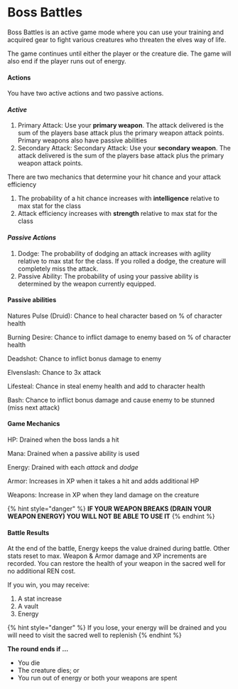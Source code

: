# Boss Battles

Boss Battles is an active game mode where you can use your training and acquired gear to fight various creatures who threaten the elves way of life.

The game continues until either the player or the creature die. The game will also end if the player runs out of energy.

#### **Actions**

You have two active actions and two passive actions.

#### _**Active**_

1. Primary Attack: Use your **primary weapon**. The attack delivered is the sum of the players base attack plus the primary weapon attack points. Primary weapons also have passive abilities
2. Secondary Attack: Secondary Attack: Use your **secondary weapon**. The attack delivered is the sum of the players base attack plus the primary weapon attack points.

There are two mechanics that determine your hit chance and your attack efficiency

1. The probability of a hit chance increases with **intelligence** relative to max stat for the class
2. Attack efficiency increases with **strength** relative to max stat for the class

#### _**Passive Actions**_

1. Dodge: The probability of dodging an attack increases with agility relative to max stat for the class. If you rolled a dodge, the creature will completely miss the attack.
2. Passive Ability: The probability of using your passive ability is determined by the weapon currently equipped.

&#x20;

#### **Passive abilities**

Natures Pulse (Druid): Chance to heal character based on % of character health

Burning Desire: Chance to inflict damage to enemy based on % of character health

Deadshot: Chance to inflict bonus damage to enemy&#x20;

Elvenslash: Chance to 3x attack

Lifesteal: Chance in steal enemy health and add to character health

Bash: Chance to inflict bonus damage and cause enemy to be stunned (miss next attack)

&#x20;

#### **Game Mechanics**

HP: Drained when the boss lands a hit

Mana:  Drained when a passive ability is used

Energy:  Drained with each _attack_ and _dodge_

Armor: Increases in XP when it takes a hit and adds additional HP

Weapons: Increase in XP when they land damage on the creature

{% hint style="danger" %}
**IF YOUR WEAPON BREAKS (DRAIN YOUR WEAPON ENERGY) YOU WILL NOT BE ABLE TO USE IT**
{% endhint %}

&#x20;

#### Battle Results

At the end of the battle, Energy keeps the value drained during battle. Other stats reset to max. Weapon & Armor damage and XP increments are recorded. You can restore the health of your weapon in the sacred well for no additional REN cost.

If you win, you may receive:

1. A stat increase
2. A vault
3. Energy

{% hint style="danger" %}
If you lose, your energy will be drained and you will need to visit the sacred well to replenish
{% endhint %}

**The round ends if ...**

* You die
* The creature dies; or
* You run out of energy or both your weapons are spent

